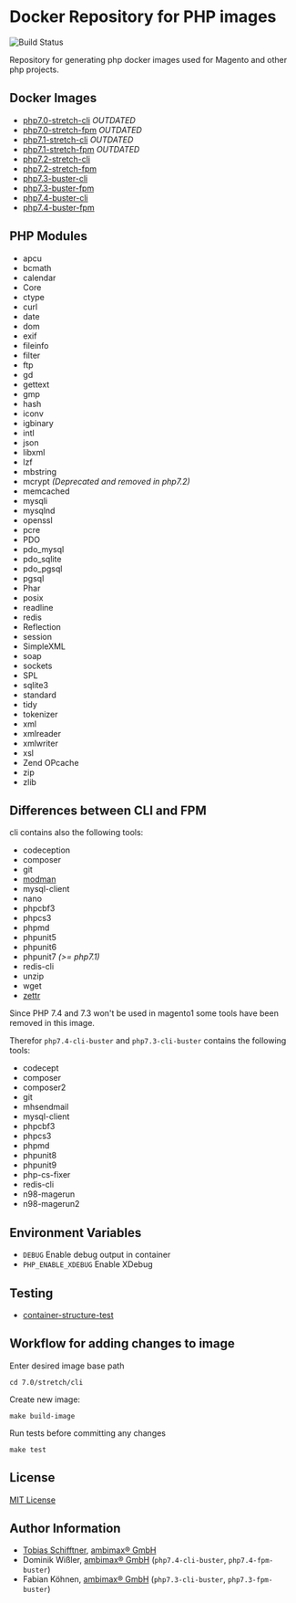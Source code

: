 # Docker Repository for PHP images

![Build Status](https://github.com/ambimax/docker-php/workflows/.github/workflows/default.yml/badge.svg?branch=master)

Repository for generating php docker images used for Magento and other php projects.

## Docker Images

- [php7.0-stretch-cli](https://hub.docker.com/r/ambimax/php7.0-cli-stretch/) _OUTDATED_
- [php7.0-stretch-fpm](https://hub.docker.com/r/ambimax/php7.0-fpm-stretch/) _OUTDATED_
- [php7.1-stretch-cli](https://hub.docker.com/r/ambimax/php7.1-cli-stretch/) _OUTDATED_
- [php7.1-stretch-fpm](https://hub.docker.com/r/ambimax/php7.1-fpm-stretch/) _OUTDATED_
- [php7.2-stretch-cli](https://hub.docker.com/r/ambimax/php7.2-cli-stretch/)
- [php7.2-stretch-fpm](https://hub.docker.com/r/ambimax/php7.2-fpm-stretch/)
- [php7.3-buster-cli](https://hub.docker.com/r/ambimax/php7.3-fpm-buster/)
- [php7.3-buster-fpm](https://hub.docker.com/r/ambimax/php7.3-cli-buster/)
- [php7.4-buster-cli](https://hub.docker.com/r/ambimax/php7.4-fpm-buster/)
- [php7.4-buster-fpm](https://hub.docker.com/r/ambimax/php7.4-cli-buster/)

## PHP Modules

- apcu
- bcmath
- calendar
- Core
- ctype
- curl
- date
- dom
- exif
- fileinfo
- filter
- ftp
- gd
- gettext
- gmp
- hash
- iconv
- igbinary
- intl
- json
- libxml
- lzf
- mbstring
- mcrypt _(Deprecated and removed in php7.2)_
- memcached
- mysqli
- mysqlnd
- openssl
- pcre
- PDO
- pdo_mysql
- pdo_sqlite
- pdo_pgsql
- pgsql
- Phar
- posix
- readline
- redis
- Reflection
- session
- SimpleXML
- soap
- sockets
- SPL
- sqlite3
- standard
- tidy
- tokenizer
- xml
- xmlreader
- xmlwriter
- xsl
- Zend OPcache
- zip
- zlib

## Differences between CLI and FPM

cli contains also the following tools:

- codeception
- composer
- git
- [modman](https://github.com/colinmollenhour/modman)
- mysql-client
- nano
- phpcbf3
- phpcs3
- phpmd
- phpunit5
- phpunit6
- phpunit7 _(>= php7.1)_
- redis-cli
- unzip
- wget
- [zettr](https://github.com/AOEpeople/zettr)

Since PHP 7.4 and 7.3 won't be used in magento1 some tools have been removed in this image.

Therefor `php7.4-cli-buster` and `php7.3-cli-buster` contains the following tools:

- codecept
- composer
- composer2
- git
- mhsendmail
- mysql-client
- phpcbf3
- phpcs3
- phpmd
- phpunit8
- phpunit9
- php-cs-fixer
- redis-cli
- n98-magerun
- n98-magerun2

## Environment Variables

- `DEBUG`
  Enable debug output in container
- `PHP_ENABLE_XDEBUG`
  Enable XDebug

## Testing

- [container-structure-test](https://github.com/GoogleContainerTools/container-structure-test)

## Workflow for adding changes to image

Enter desired image base path

```
cd 7.0/stretch/cli
```

Create new image:

```
make build-image
```

Run tests before committing any changes

```
make test
```

## License

[MIT License](http://choosealicense.com/licenses/mit/)

## Author Information

- [Tobias Schifftner](https://twitter.com/tschifftner), [ambimax® GmbH](https://www.ambimax.de)
- Dominik Wißler, [ambimax® GmbH](https://www.ambimax.de) (`php7.4-cli-buster`, `php7.4-fpm-buster`)
- Fabian Köhnen, [ambimax® GmbH](https://www.ambimax.de) (`php7.3-cli-buster`, `php7.3-fpm-buster`)
